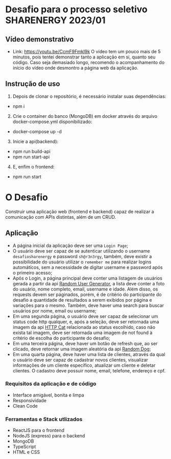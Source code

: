 # Desafio para o processo seletivo SHARENERGY 2023/01

## Vídeo demonstrativo
- Link: https://youtu.be/CcmF9FmkI9k
O vídeo tem um pouco mais de 5 minutos, pois tentei demonstrar tanto a aplicação em si, quanto seu código. Caso seja demasiado longo, recomendo o acompanhamento do início do vídeo onde desmontro a página web da aplicação.

## Instrução de uso

1. Depois de clonar o repositório, é necessário instalar suas dependências:
- npm i

2. Crie o container do banco (MongoDB) em docker através do arquivo docker-compose.yml disponibilizado:
- docker-compose up -d

3. Inicie a api(backend):
- npm run build-api
- npm run start-api

4. E, enfim o frontend:
- npm run start

# O Desafio

Construir uma aplicação web (frontend e backend) capaz de realizar a comunicação com APIs distintas, além de um CRUD.

## Aplicação

- A página inicial da aplicação deve ser uma `Login Page`;
- O usuário deve ser capaz de se autenticar utilizando o username `desafiosharenergy` e password `sh@r3n3rgy`, também, deve existir a possibilidade do usuário utilizar o `remember me` para realizar logins automáticos, sem a necessidade de digitar username e password após o primeiro acesso;
- Após o Login, a página principal deve conter uma listagem de usuários gerada a partir da api [Random User Generator](https://randomuser.me/), a lista deve conter a foto do usuário, nome completo, email, username e idade. Além disso, os requests devem ser páginados, porém, é de critério do participante do desafio a quantidade de resultados a serem exibidos por página e variações para o mesmo. Também, deve haver uma search para buscar usuários por nome, email ou username;
- Em uma segunda página, o usuário deve ser capaz de selecionar um status code http qualquer, e, após a seleção, deve ser retornada uma imagem da api [HTTP Cat](https://http.cat/) relacionada ao status escolhido, caso não exista tal imagem, deve ser retornada uma imagem de not found à critério de escolha do participante do desafio;
- Em uma terceira página, deve haver um botão de refresh que, ao ser clicado, deve retornar uma imagem aleatória da api [Random Dog](https://random.dog/);
- Em uma quarta página, deve haver uma lista de clientes, através da qual o usuário deve ser capaz de cadastrar novos clientes, visualizar informações de um cliente específico, atualizar um cliente e deletar clientes. O cadastro deve possuir nome, email, telefone, endereço e cpf.

### Requisitos da aplicação e de código

- Interface amigável, bonita e limpa
- Responsividade
- Clean Code

### Ferramentas e Stack utlizados

- ReactJS para o frontend
- NodeJS (express) para o backend
- MongoDB
- TypeScript
- HTML e CSS